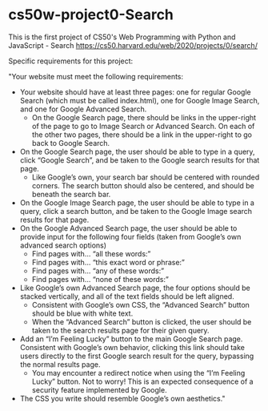 # cs50w-project0-Search
This is the first project of CS50's Web Programming with Python and JavaScript - Search
https://cs50.harvard.edu/web/2020/projects/0/search/

Specific requirements for this project:

"Your website must meet the following requirements:

- Your website should have at least three pages: one for regular Google Search (which must be called index.html), one for Google Image Search, and one for Google Advanced Search.
  + On the Google Search page, there should be links in the upper-right of the page to go to Image Search or Advanced Search. On each of the other two pages, there should be a link in the upper-right to go back to Google Search.
- On the Google Search page, the user should be able to type in a query, click “Google Search”, and be taken to the Google search results for that page.
  + Like Google’s own, your search bar should be centered with rounded corners. The search button should also be centered, and should be beneath the search bar.
- On the Google Image Search page, the user should be able to type in a query, click a search button, and be taken to the Google Image search results for that page.
- On the Google Advanced Search page, the user should be able to provide input for the following four fields (taken from Google’s own advanced search options)
  + Find pages with… “all these words:”
  + Find pages with… “this exact word or phrase:”
  + Find pages with… “any of these words:”
  + Find pages with… “none of these words:”
- Like Google’s own Advanced Search page, the four options should be stacked vertically, and all of the text fields should be left aligned.
  + Consistent with Google’s own CSS, the “Advanced Search” button should be blue with white text.
  + When the “Advanced Search” button is clicked, the user should be taken to the search results page for their given query.
- Add an “I’m Feeling Lucky” button to the main Google Search page. Consistent with Google’s own behavior, clicking this link should take users directly to the first Google search result for the query, bypassing the normal results page.
  + You may encounter a redirect notice when using the “I’m Feeling Lucky” button. Not to worry! This is an expected consequence of a security feature implemented by Google.
- The CSS you write should resemble Google’s own aesthetics."
